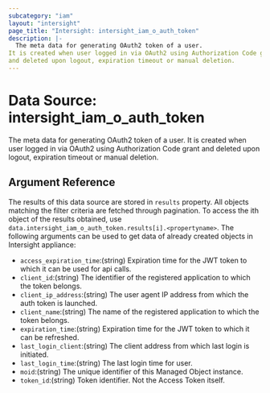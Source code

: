 ```yaml
---
subcategory: "iam"
layout: "intersight"
page_title: "Intersight: intersight_iam_o_auth_token"
description: |-
  The meta data for generating OAuth2 token of a user.
It is created when user logged in via OAuth2 using Authorization Code grant
and deleted upon logout, expiration timeout or manual deletion.
---
```


# Data Source: intersight_iam_o_auth_token
The meta data for generating OAuth2 token of a user.
It is created when user logged in via OAuth2 using Authorization Code grant
and deleted upon logout, expiration timeout or manual deletion.
## Argument Reference
The results of this data source are stored in `results` property.
All objects matching the filter criteria are fetched through pagination.
To access the ith object of the results obtained, use `data.intersight_iam_o_auth_token.results[i].<propertyname>`.
The following arguments can be used to get data of already created objects in Intersight appliance:
* `access_expiration_time`:(string) Expiration time for the JWT token to which it can be used for api calls. 
* `client_id`:(string) The identifier of the registered application to which the token belongs. 
* `client_ip_address`:(string) The user agent IP address from which the auth token is launched. 
* `client_name`:(string) The name of the registered application to which the token belongs. 
* `expiration_time`:(string) Expiration time for the JWT token to which it can be refreshed. 
* `last_login_client`:(string) The client address from which last login is initiated. 
* `last_login_time`:(string) The last login time for user. 
* `moid`:(string) The unique identifier of this Managed Object instance. 
* `token_id`:(string) Token identifier. Not the Access Token itself. 
 